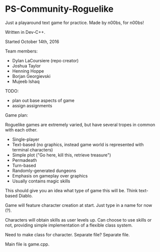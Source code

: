 # PS-Community-Roguelike
Just a playaround text game for practice. Made by n00bs, for n00bs!

Written in Dev-C++.

Started October 14th, 2016

Team members:
- Dylan LaCoursiere (repo creator)
- Joshua Taylor
- Henning Hoppe
- Borjan Georgievski
- Mujeeb Ishaq

TODO:
- plan out base aspects of game
- assign assignments

Game plan:

Roguelike games are extremely varied, but have several tropes in common with each other.
- Single-player
- Text-based (no graphics, instead game world is represented with terminal characters)
- Simple plot ("Go here, kill this, retrieve treasure")
- Permadeath
- Turn-based
- Randomly-generated dungeons
- Emphasis on gameplay over graphics
- Usually contains magic skills

This should give you an idea what type of game this will be. Think text-based Diablo.

Game will feature character creation at start. Just type in a name for now (?).

Characters will obtain skills as user levels up. Can choose to use skills or not, providing simple implementation of a flexible class system.

Need to make class for character. Separate file? Separate file.

Main file is game.cpp.
